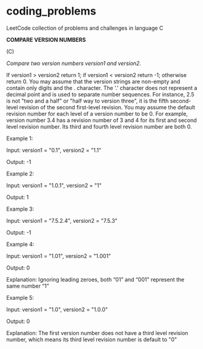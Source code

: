# coding_problems
LeetCode collection of problems and challenges in language C

**COMPARE VERSION NUMBERS**

(C)

*Compare two version numbers version1 and version2.*

If version1 > version2 return 1; if version1 < version2 return -1; otherwise return 0. You may assume that the version strings are non-empty and contain only digits and the . character. The '.' character does not represent a decimal point and is used to separate number sequences.
For instance, 2.5 is not "two and a half" or "half way to version three", it is the fifth second-level revision of the second first-level revision.
You may assume the default revision number for each level of a version number to be 0. For example, version number 3.4 has a revision number of 3 and 4 for its first and second level revision number. Its third and fourth level revision number are both 0.

Example 1:

Input: version1 = "0.1", version2 = "1.1"

Output: -1

Example 2:

Input: version1 = "1.0.1", version2 = "1"

Output: 1

Example 3:

Input: version1 = "7.5.2.4", version2 = "7.5.3"

Output: -1

Example 4:

Input: version1 = "1.01", version2 = "1.001"

Output: 0

Explanation: Ignoring leading zeroes, both “01” and “001" represent the same number “1”

Example 5:

Input: version1 = "1.0", version2 = "1.0.0"

Output: 0

Explanation: The first version number does not have a third level revision number, which means its third level revision number is default to "0"
